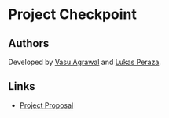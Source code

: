 # Project Checkpoint

## Authors

Developed by [Vasu Agrawal](https://github.com/VasuAgrawal) and
[Lukas Peraza](https://github.com/LBPeraza).

## Links

- [Project Proposal](https://vasuagrawal.github.io/418FinalProject/proposal)
